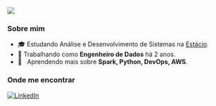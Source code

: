 ![](https://komarev.com/ghpvc/?username=vapolloe&color=006bed)

<h3>Sobre mim</h3>

- 🎓 Estudando Análise e Desenvolvimento de Sistemas na <a href="https://estacio.br/">Estácio</a>.
- 💼 Trabalhando como **Engenheiro de Dados** há 2 anos.
- 🌱 &nbsp; Aprendendo mais sobre **Spark, Python, DevOps, AWS**.

<h3>Onde me encontrar</h3>

[![LinkedIn](https://img.shields.io/badge/-svapollo-blue?style=flat-square&logo=Linkedin&logoColor=white&link=https://linkedin.com/in/svapollo/)](https://linkedin.com/in/svapollo/)
